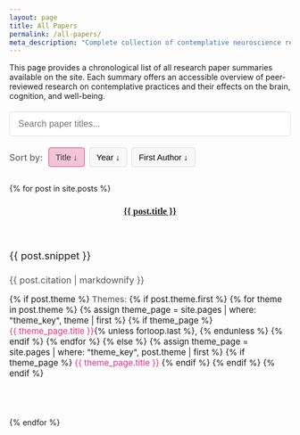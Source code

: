 ```yaml
---
layout: page
title: All Papers
permalink: /all-papers/
meta_description: "Complete collection of contemplative neuroscience research paper summaries. Browse all articles exploring the intersection of meditation, mindfulness, and brain science."
---
```


This page provides a chronological list of all research paper summaries available on the site. Each summary offers an accessible overview of peer-reviewed research on contemplative practices and their effects on the brain, cognition, and well-being.

<div class="search-container">
  <input type="text" id="paperSearch" class="search-input" placeholder="Search paper titles..." aria-label="Search paper titles">
  <button id="clearSearch" class="clear-search-btn" aria-label="Clear search">×</button>
</div>

<div class="sort-controls">
  <span class="sort-label">Sort by:</span>
  <div class="sort-buttons">
    <button id="sortByTitle" class="sort-button active" data-sort="title" aria-label="Sort by title">
      Title <span class="sort-arrow">↓</span>
    </button>
    <button id="sortByYear" class="sort-button" data-sort="year" aria-label="Sort by year">
      Year <span class="sort-arrow">↓</span>
    </button>
    <button id="sortByAuthor" class="sort-button" data-sort="author" aria-label="Sort by first author">
      First Author <span class="sort-arrow">↓</span>
    </button>
  </div>
</div>

<p id="searchResults" class="search-results-info" aria-live="polite"></p>

<div class="all-papers-list">
  {% for post in site.posts %}
    <article class="post-item" itemscope itemtype="http://schema.org/BlogPosting" role="article">
      <div class="article-item">
        <header class="post-header">
          <h3 class="post-title" itemprop="name"><a href="{{ post.url | prepend: site.baseurl }}?ref=all-papers" itemprop="url">{{ post.title }}</a></h3>
        </header>
        <section class="post-excerpt" itemprop="description">
          <p>{{ post.snippet }}</p>
        </section>
        <div class="post-meta citation">
          {{ post.citation | markdownify }}
        </div>
        <div class="post-themes">
          {% if post.theme %}
            <span class="theme-label">Themes:</span>
            {% if post.theme.first %}
              {% for theme in post.theme %}
                {% assign theme_page = site.pages | where: "theme_key", theme | first %}
                {% if theme_page %}
                  <a href="{{ site.baseurl }}{{ theme_page.url }}" class="theme-tag">{{ theme_page.title }}</a>{% unless forloop.last %}, {% endunless %}
                {% endif %}
              {% endfor %}
            {% else %}
              {% assign theme_page = site.pages | where: "theme_key", post.theme | first %}
              {% if theme_page %}
                <a href="{{ site.baseurl }}{{ theme_page.url }}" class="theme-tag">{{ theme_page.title }}</a>
              {% endif %}
            {% endif %}
          {% endif %}
        </div>
      </div>
    </article>
  {% endfor %}
</div>

<style>
.all-papers-list {
  margin-top: 30px;
}

.post-item {
  margin-bottom: 40px;
  padding-bottom: 30px;
  border-bottom: 1px solid #eee;
}

.post-item:last-child {
  border-bottom: none;
}

.post-title {
  margin-bottom: 10px;
  font-family: Merriweather, serif;
}

.post-excerpt {
  font-size: 18px;
  line-height: 1.6;
  margin-bottom: 15px;
}

.citation {
  padding-left: 2em;
  text-indent: -2em;
  margin-bottom: 15px;
  font-size: 16px;
  color: #555;
}

.post-themes {
  font-size: 15px;
  margin-top: 10px;
}

.theme-label {
  font-weight: 500;
  color: #666;
}

.theme-tag {
  display: inline-block;
  text-decoration: none;
  color: #f62681;
  transition: color 0.2s ease;
}

.theme-tag:hover {
  color: #d8517c;
  text-decoration: underline;
}

.search-container {
  position: relative;
  margin: 20px 0;
  width: 100%;
}

.search-input {
  width: 100%;
  padding: 12px 40px 12px 15px;
  font-size: 16px;
  border: 1px solid #ddd;
  border-radius: 4px;
  box-sizing: border-box;
  transition: border-color 0.2s ease;
}

.search-input:focus {
  outline: none;
  border-color: #f1c4d6;
  box-shadow: 0 0 0 2px rgba(216, 81, 124, 0.1);
}

.clear-search-btn {
  position: absolute;
  right: 10px;
  top: 50%;
  transform: translateY(-50%);
  background: none;
  border: none;
  font-size: 20px;
  color: #999;
  cursor: pointer;
  padding: 5px;
  display: none;
}

.clear-search-btn:hover {
  color: #666;
}

.search-results-info {
  font-size: 15px;
  color: #666;
  margin: 10px 0 20px;
  font-style: italic;
}

.post-item.hidden {
  display: none;
}

.no-results-message {
  text-align: center;
  padding: 20px;
  font-size: 18px;
  color: #666;
  font-style: italic;
  border: 1px dashed #ddd;
  border-radius: 4px;
  margin: 20px 0;
}

/* Sort Controls */
.sort-controls {
  display: flex;
  align-items: center;
  margin: 20px 0;
  flex-wrap: wrap;
}

.sort-label {
  font-weight: 500;
  color: #666;
  margin-right: 10px;
  font-size: 16px;
}

.sort-buttons {
  display: flex;
  gap: 8px;
  flex-wrap: wrap;
}

.sort-button {
  background-color: #f8f8f8;
  border: 1px solid #ddd;
  border-radius: 4px;
  padding: 8px 12px;
  font-size: 15px;
  cursor: pointer;
  transition: all 0.2s ease;
  display: flex;
  align-items: center;
  justify-content: center;
}

.sort-button:hover {
  background-color: #f1f1f1;
  border-color: #ccc;
}

.sort-button.active {
  background-color: #f1c4d6;
  border-color: #d8517c;
  color: #333;
  font-weight: 500;
}

.sort-arrow {
  display: inline-block;
  margin-left: 4px;
  transition: transform 0.2s ease;
}

.sort-button.active[data-direction="asc"] .sort-arrow {
  transform: rotate(180deg);
}
</style>

<script>
document.addEventListener('DOMContentLoaded', function() {
  const searchInput = document.getElementById('paperSearch');
  const clearButton = document.getElementById('clearSearch');
  const resultsInfo = document.getElementById('searchResults');
  const paperItems = document.querySelectorAll('.post-item');
  const allPapersList = document.querySelector('.all-papers-list');

  // Create a no results message element (initially hidden)
  const noResultsMessage = document.createElement('div');
  noResultsMessage.className = 'no-results-message';
  noResultsMessage.innerHTML = 'No papers match your search criteria. Try different keywords.';
  noResultsMessage.style.display = 'none';
  allPapersList.after(noResultsMessage);

  // Sort buttons
  const sortButtons = document.querySelectorAll('.sort-button');
  let currentSort = {
    type: 'title',
    direction: 'desc'
  };

  // Parse data from papers
  function getPaperData() {
    const papers = [];
    paperItems.forEach(item => {
      const titleElement = item.querySelector('.post-title');
      const title = titleElement.textContent.trim();
      
      // Extract year from citation (assumes format includes a year in parentheses)
      const citation = item.querySelector('.citation').textContent;
      const yearMatch = citation.match(/\((\d{4})\)/);
      const year = yearMatch ? parseInt(yearMatch[1]) : 0;
      
      // Extract first author from citation
      const authorMatch = citation.match(/^([^,]+)/);
      const author = authorMatch ? authorMatch[1].trim() : '';
      
      papers.push({
        element: item,
        title: title,
        year: year,
        author: author
      });
    });
    return papers;
  }

  // Sort papers
  function sortPapers() {
    const papers = getPaperData();
    const sortType = currentSort.type;
    const sortDirection = currentSort.direction;
    
    papers.sort((a, b) => {
      let comparison = 0;
      
      if (sortType === 'title') {
        // Reverse the default comparison for titles (Z-A by default)
        comparison = -a.title.localeCompare(b.title);
      } else if (sortType === 'year') {
        // Default comparison for years (older first by default)
        comparison = a.year - b.year;
      } else if (sortType === 'author') {
        // Reverse the default comparison for authors (Z-A by default)
        comparison = -a.author.localeCompare(b.author);
      }
      
      return sortDirection === 'asc' ? comparison : -comparison;
    });
    
    // Reorder DOM elements
    const fragment = document.createDocumentFragment();
    papers.forEach(paper => {
      fragment.appendChild(paper.element);
    });
    
    allPapersList.innerHTML = '';
    allPapersList.appendChild(fragment);
  }

  // Update sort button states
  function updateSortButtons() {
    sortButtons.forEach(button => {
      const sortType = button.getAttribute('data-sort');
      
      if (sortType === currentSort.type) {
        button.classList.add('active');
        button.setAttribute('data-direction', currentSort.direction);
      } else {
        button.classList.remove('active');
        button.removeAttribute('data-direction');
      }
    });
  }

  // Initialize sorting
  sortPapers();
  updateSortButtons();

  // Sort button click handlers
  sortButtons.forEach(button => {
    button.addEventListener('click', function() {
      const sortType = this.getAttribute('data-sort');
      
      if (sortType === currentSort.type) {
        // Toggle direction if already active
        currentSort.direction = currentSort.direction === 'asc' ? 'desc' : 'asc';
      } else {
        // Set new sort type with default desc direction
        currentSort.type = sortType;
        currentSort.direction = 'desc';
      }
      
      sortPapers();
      updateSortButtons();
    });
  });

  // Search functionality
  function performSearch() {
    const searchTerm = searchInput.value.trim().toLowerCase();
    let matchCount = 0;

    // Show/hide clear button
    clearButton.style.display = searchTerm.length > 0 ? 'block' : 'none';

    // If search is empty, show all papers
    if (searchTerm === '') {
      paperItems.forEach(item => {
        item.classList.remove('hidden');
      });
      resultsInfo.textContent = '';
      noResultsMessage.style.display = 'none';
      return;
    }

    // Filter papers based on search term
    paperItems.forEach(item => {
      const title = item.querySelector('.post-title').textContent.toLowerCase();
      const matchesSearch = title.includes(searchTerm);

      if (matchesSearch) {
        item.classList.remove('hidden');
        matchCount++;
      } else {
        item.classList.add('hidden');
      }
    });

    // Update results info
    if (matchCount === 0) {
      resultsInfo.textContent = 'No papers found matching your search.';
      noResultsMessage.style.display = 'block';
    } else {
      resultsInfo.textContent = `Found ${matchCount} paper${matchCount !== 1 ? 's' : ''} matching your search.`;
      noResultsMessage.style.display = 'none';
    }
  }

  // Event listeners
  searchInput.addEventListener('input', performSearch);

  clearButton.addEventListener('click', function() {
    searchInput.value = '';
    performSearch();
    searchInput.focus();
  });

  // Handle Escape key to clear search
  searchInput.addEventListener('keydown', function(e) {
    if (e.key === 'Escape') {
      searchInput.value = '';
      performSearch();
    }
  });
});
</script>